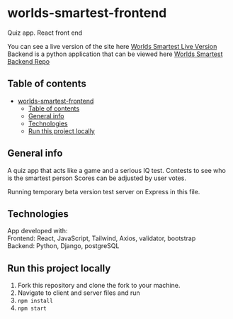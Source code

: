 # worlds-smartest-frontend

Quiz app. React front end

You can see a live version of the site here [Worlds Smartest Live Version](https://www.worlds-smartest.com) <br/>
Backend is a python application that can be viewed here [Worlds Smartest Backend Repo](https://github.com/webdesignsbytom/worlds-smartest-backend)

## Table of contents

- [worlds-smartest-frontend](#worlds-smartest-frontend)
  - [Table of contents](#table-of-contents)
  - [General info](#general-info)
  - [Technologies](#technologies)
  - [Run this project locally](#run-this-project-locally)

## General info

A quiz app that acts like a game and a serious IQ test.
Contests to see who is the smartest person
Scores can be adjusted by user votes.

Running temporary beta version test server on Express in this file.
## Technologies

App developed with: <br/>
Frontend: React, JavaScript, Tailwind, Axios, validator, bootstrap <br/>
Backend: Python, Django, postgreSQL
## Run this project locally

1. Fork this repository and clone the fork to your machine.
2. Navigate to client and server files and run
3. `npm install`
4. `npm start`

